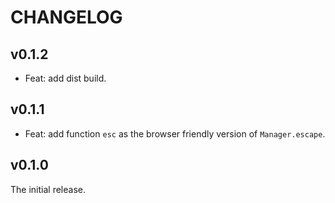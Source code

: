 # CHANGELOG

## v0.1.2

- Feat: add dist build.

## v0.1.1

- Feat: add function `esc` as the browser friendly version of `Manager.escape`.

## v0.1.0

The initial release.
